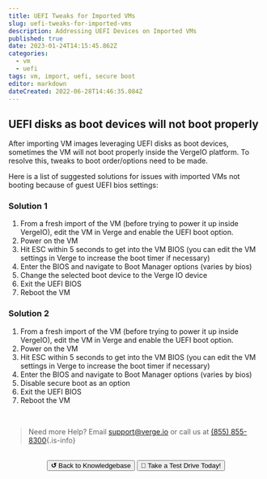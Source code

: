 ```yaml
---
title: UEFI Tweaks for Imported VMs
slug: uefi-tweaks-for-imported-vms
description: Addressing UEFI Devices on Imported VMs
published: true
date: 2023-01-24T14:15:45.862Z
categories:
  - vm
  - uefi
tags: vm, import, uefi, secure boot
editor: markdown
dateCreated: 2022-06-28T14:46:35.084Z
---
```


## UEFI disks as boot devices will not boot properly  

After importing VM images leveraging UEFI disks as boot devices, sometimes the VM will not boot properly inside the VergeIO platform.  To resolve this, tweaks to boot order/options need to be made.


Here is a list of suggested solutions for issues with imported VMs not booting because of guest UEFI bios settings:

### Solution 1

1. From a fresh import of the VM (before trying to power it up inside VergeIO), edit the VM in Verge and enable the UEFI boot option.
2. Power on the VM
3. Hit ESC within 5 seconds to get into the VM BIOS (you can edit the VM settings in Verge to increase the boot timer if necessary)
4. Enter the BIOS and navigate to Boot Manager options (varies by bios)
5. Change the selected boot device to the Verge IO device
6. Exit the UEFI BIOS
7. Reboot the VM 

### Solution 2

1. From a fresh import of the VM (before trying to power it up inside VergeIO), edit the VM in Verge and enable the UEFI boot option.
1. Power on the VM
1. Hit ESC within 5 seconds to get into the VM BIOS (you can edit the VM settings in Verge to increase the boot timer if necessary)
1. Enter the BIOS and navigate to Boot Manager options (varies by bios)
1. Disable secure boot as an option
1. Exit the UEFI BIOS
1. Reboot the VM 
<br>

> Need more Help? Email <a href="mailto:support@verge.io?subject=Support Inquiry" target="_blank" rel="noopener noreferrer">support@verge.io</a> or call us at <a href="tel:+855-855-8300">(855) 855-8300</a>{.is-info}

<br>
<div style="text-align: center">
  <a href="https://wiki.verge.io/en/public/kb"><button class="button-grey"> <b>↺</b> Back to Knowledgebase</button></a>
<a href="https://www.verge.io/test-drive"><button class="button-orange">🚗 Take a Test Drive Today!</button></a>
</div>